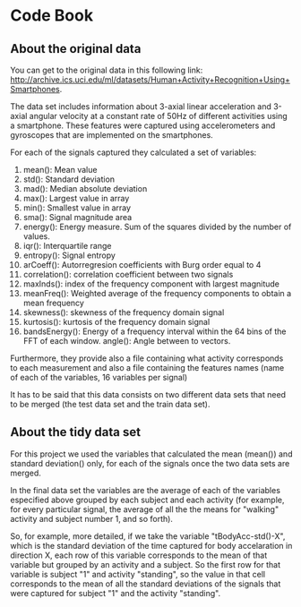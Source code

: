 # Code Book

## About the original data

You can get to the original data in this following link: http://archive.ics.uci.edu/ml/datasets/Human+Activity+Recognition+Using+Smartphones.

The data set includes information about 3-axial linear acceleration and 3-axial angular velocity at a constant rate of 50Hz of different activities using a smartphone. These features were captured using accelerometers and gyroscopes that are implemented on the smartphones. 

For each of the signals captured they calculated a set of variables:

1. mean(): Mean value
2. std(): Standard deviation
3. mad(): Median absolute deviation 
4. max(): Largest value in array
5. min(): Smallest value in array
6. sma(): Signal magnitude area
7. energy(): Energy measure. Sum of the squares divided by the number of values. 
8. iqr(): Interquartile range 
9. entropy(): Signal entropy
10. arCoeff(): Autorregresion coefficients with Burg order equal to 4
11. correlation(): correlation coefficient between two signals
12. maxInds(): index of the frequency component with largest magnitude
13. meanFreq(): Weighted average of the frequency components to obtain a mean frequency
14. skewness(): skewness of the frequency domain signal 
15. kurtosis(): kurtosis of the frequency domain signal 
16. bandsEnergy(): Energy of a frequency interval within the 64 bins of the FFT of each window.
angle(): Angle between to vectors.

Furthermore, they provide also a file containing what activity corresponds to each measurement and also a file containing the features names (name of each of the variables, 16 variables per signal)

It has to be said that this data consists on two different data sets that need to be merged (the test data set and the train data set).

## About the tidy data set

For this project we used the variables that calculated the mean (mean()) and standard deviation() only, for each of the signals once the two data sets are merged.

In the final data set the variables are the average of each of the variables especified above grouped by each subject and each activity (for example, for every particular signal, the average of all the the means for "walking" activity and subject number 1, and so forth).

So, for example, more detailed, if we take the variable "tBodyAcc-std()-X", which is the standard deviation of the time captured for body accelaration in direction X, each row of this variable corresponds to the mean of that variable but grouped by an activity and a subject. So the first row for that variable is subject "1" and activity "standing", so the value in that cell corresponds to the mean of all the standard deviations of the signals that were captured for subject "1" and the activity "standing".
